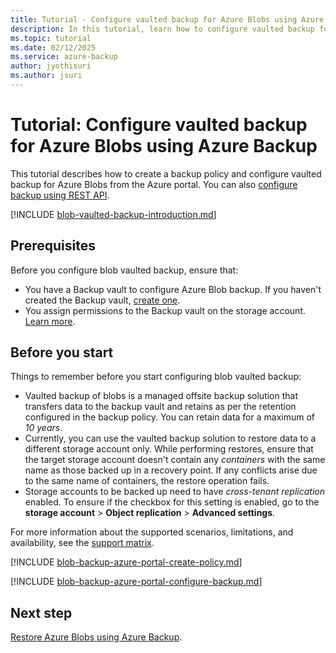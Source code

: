 ```yaml
---
title: Tutorial - Configure vaulted backup for Azure Blobs using Azure Backup
description: In this tutorial, learn how to configure vaulted backup for Azure Blobs.
ms.topic: tutorial
ms.date: 02/12/2025
ms.service: azure-backup
author: jyothisuri
ms.author: jsuri
---
```


# Tutorial: Configure vaulted backup for Azure Blobs using Azure Backup

This tutorial describes how to create a backup policy and configure vaulted backup for Azure Blobs from the Azure portal. You can also [configure backup using REST API](backup-azure-dataprotection-use-rest-api-backup-blobs.md).

[!INCLUDE [blob-vaulted-backup-introduction.md](../../includes/blob-vaulted-backup-introduction.md)]

## Prerequisites

Before you configure blob vaulted backup, ensure that:

- You have a Backup vault to configure Azure Blob backup. If you haven't created the Backup vault, [create one](blob-backup-configure-manage.md?tabs=vaulted-backup#create-a-backup-vault).
- You assign permissions to the Backup vault on the storage account. [Learn more](blob-backup-configure-manage.md?tabs=vaulted-backup#grant-permissions-to-the-backup-vault-on-storage-accounts).

## Before you start

Things to remember before you start configuring blob vaulted backup:

- Vaulted backup of blobs is a managed offsite backup solution that transfers data to the backup vault and retains as per the retention configured in the backup policy. You can retain data for a maximum of *10 years*.
- Currently, you can use the vaulted backup solution to restore data to a different storage account only. While performing restores, ensure that the target storage account doesn't contain any *containers* with the same name as those backed up in a recovery point. If any conflicts arise due to the same name of containers, the restore operation fails.
- Storage accounts to be backed up need to have *cross-tenant replication* enabled. To ensure if the checkbox for this setting is enabled, go to the **storage account** > **Object replication** > **Advanced settings**.

For more information about the supported scenarios, limitations, and availability, see the [support matrix](blob-backup-support-matrix.md).


[!INCLUDE [blob-backup-azure-portal-create-policy.md](../../includes/blob-backup-azure-portal-create-policy.md)]

[!INCLUDE [blob-backup-azure-portal-configure-backup.md](../../includes/blob-backup-azure-portal-configure-backup.md)]


## Next step

[Restore Azure Blobs using Azure Backup](blob-restore.md).
